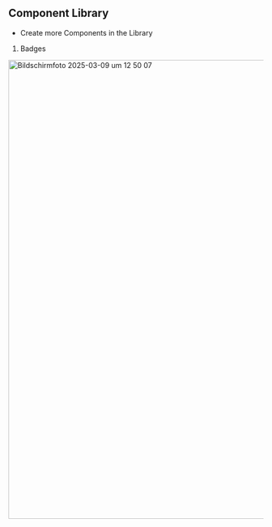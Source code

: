 ## Component Library

- Create more Components in the Library

1. Badges
<img width="907" alt="Bildschirmfoto 2025-03-09 um 12 50 07" src="https://github.com/user-attachments/assets/ea758355-5f59-45a6-b58e-98e4fb820988" />
